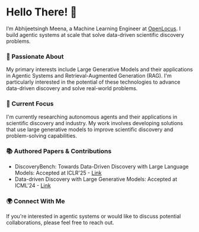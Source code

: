 # Hello There! 🌟
I’m Abhijeetsingh Meena, a Machine Learning Engineer at [OpenLocus](https://openlocus.ai/). I build agentic systems at scale that solve data-driven scientific discovery problems.

### 🚀 Passionate About
My primary interests include Large Generative Models and their applications in Agentic Systems and Retrieval-Augmented Generation (RAG). I'm particularly interested in the potential of these technologies to advance data-driven discovery and solve real-world problems.

### 🔭 Current Focus
I'm currently researching autonomous agents and their applications in scientific discovery and industry. My work involves developing solutions that use large generative models to improve scientific discovery and problem-solving capabilities.

### 📚 Authored Papers & Contributions
- DiscoveryBench: Towards Data-Driven Discovery with Large Language Models: Accepted at ICLR'25 - [Link](https://arxiv.org/abs/2407.01725v1)
- Data-driven Discovery with Large Generative Models: Accepted at ICML'24 - [Link](https://arxiv.org/abs/2402.13610)

### 🌍 Connect With Me
If you're interested in agentic systems or would like to discuss potential collaborations, please feel free to reach out.
